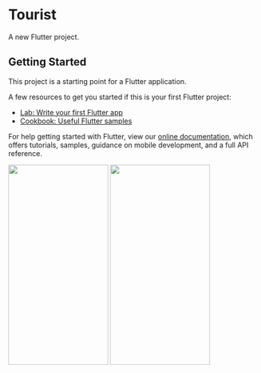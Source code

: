 # Tourist

A new Flutter project.

## Getting Started

This project is a starting point for a Flutter application.

A few resources to get you started if this is your first Flutter project:

- [Lab: Write your first Flutter app](https://flutter.dev/docs/get-started/codelab)
- [Cookbook: Useful Flutter samples](https://flutter.dev/docs/cookbook)

For help getting started with Flutter, view our
[online documentation](https://flutter.dev/docs), which offers tutorials,
samples, guidance on mobile development, and a full API reference.

<img src="https://user-images.githubusercontent.com/70213104/127444834-754fb0c5-9a15-45e9-8337-9bf5d79192f9.png" width="200" height="400" />   <img src="https://user-images.githubusercontent.com/70213104/128303504-9e9ca456-12ab-4e4a-bb27-59ad2b810a75.jpg" width="200" height="400" />


